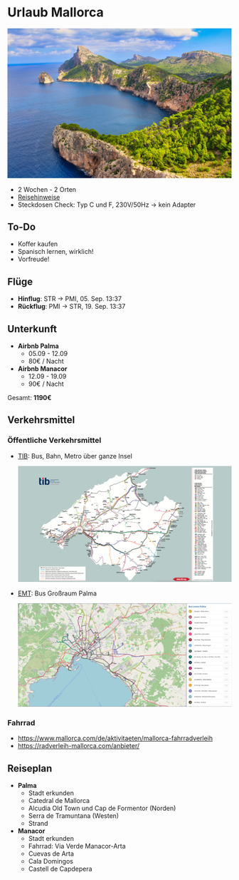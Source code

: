 # Urlaub Mallorca

![](mallorca-cover.jpg)

* 2 Wochen - 2 Orten
* [Reisehinweise](https://www.auswaertiges-amt.de/de/aussenpolitik/laender/spanien-node/spaniensicherheit/210534)
* Steckdosen Check: Typ C und F, 230V/50Hz -> kein Adapter



## To-Do

* Koffer kaufen
* Spanisch lernen, wirklich!
* Vorfreude!

## Flüge

* **Hinflug**: STR -> PMI, 05. Sep. 13:37
* **Rückflug**: PMI -> STR, 19. Sep. 13:37

## Unterkunft

* **Airbnb Palma**
  * 05.09 - 12.09
  * 80€ / Nacht
* **Airbnb Manacor**
  * 12.09 - 19.09
  * 90€ / Nacht

Gesamt: **1190€**

## Verkehrsmittel

### Öffentliche Verkehrsmittel

* [TIB](https://www.tib.org/es/web/ctm/): Bus, Bahn, Metro über ganze Insel

  ![](img/map_tib.png)

* [EMT](https://www.emtpalma.cat/es/inicio): Bus Großraum Palma

  ![](img/map_emt.jpg)

### Fahrrad

* https://www.mallorca.com/de/aktivitaeten/mallorca-fahrradverleih
* https://radverleih-mallorca.com/anbieter/





## Reiseplan

* **Palma**
  * Stadt erkunden
  * Catedral de Mallorca
  * Alcudia Old Town und Cap de Formentor (Norden)
  * Serra de Tramuntana (Westen)
  * Strand
* **Manacor**
  * Stadt erkunden
  * Fahrrad: Via Verde Manacor-Arta
  * Cuevas de Arta
  * Cala Domingos
  * Castell de Capdepera

